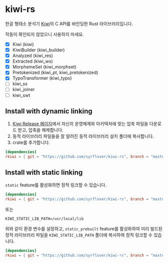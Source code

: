 # kiwi-rs

한글 형태소 분석기 [Kiwi](https://github.com/bab2min/Kiwi)의 C API를 바인딩한 Rust 라이브러리입니다.

작동이 확인되지 않았으니 사용하지 마세요.

- [x] Kiwi (kiwi)
- [x] KiwiBuilder (kiwi_builder)
- [x] Analyzed (kiwi_res)
- [x] Extracted (kiwi_ws)
- [x] MorphemeSet (kiwi_morphset)
- [x] Pretokenized (kiwi_pt, kiwi_pretokenized)
- [x] TypoTransformer (kiwi_typo)
- [ ] kiwi_ss
- [ ] kiwi_joiner
- [ ] kiwi_swt

## Install with dynamic linking

1. [Kiwi Release 페이지](https://github.com/bab2min/Kiwi/releases)에서 자신의 운영체제와 아키텍처에 맞는 압축 파일을 다운로드 받고, 압축을 해제합니다.
2. 동적 라이브러리 파일들을 잘 알려진 동적 라이브러리 설치 폴더에 복사합니다.
3. crate를 추가합니다.

```toml
[dependencies]
rkiwi = { git = "https://github.com/syrflover/kiwi-rs", branch = "master" }
```

## Install with static linking

`static` feature를 활성화하면 정적 링크할 수 있습니다.

```toml
[dependencies]
rkiwi = { git = "https://github.com/syrflover/kiwi-rs", branch = "master", features = ["static"] }
```

또는

```
KIWI_STATIC_LIB_PATH=/usr/local/lib
```

위와 같이 환경 변수를 설정하고,
`static_prebuilt` feature를 활성화하여 미리 빌드된 정적 라이브러리 파일을 `KIWI_STATIC_LIB_PATH` 폴더에 복사하여 정적 링크할 수 있습니다.

```toml
[dependencies]
rkiwi = { git = "https://github.com/syrflover/kiwi-rs", branch = "master", features = ["static_prebuilt"] }
```
